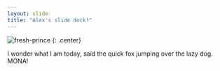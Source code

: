 ```yaml
---
layout: slide
title: "Alex's slide deck!"
---
```


![fresh-prince](https://cloud.githubusercontent.com/assets/16547949/25400882/f44a7464-29c1-11e7-8f45-327d67cb961a.jpg)
{: .center}

I wonder what I am today, said the quick fox jumping over the lazy dog.
MONA!
